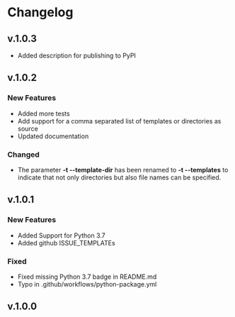 # Changelog

## v.1.0.3

  - Added description for publishing to PyPI

## v.1.0.2

### New Features

  - Added more tests
  - Add support for a comma separated list of templates or directories as source
  - Updated documentation

### Changed

- The parameter **-t --template-dir** has been renamed to **-t --templates**
  to indicate that not only directories but also file names can be specified.

## v.1.0.1

### New Features

- Added Support for Python 3.7
- Added github ISSUE_TEMPLATEs

### Fixed

- Fixed missing Python 3.7 badge in README.md
- Typo in .github/workflows/python-package.yml

## v.1.0.0
